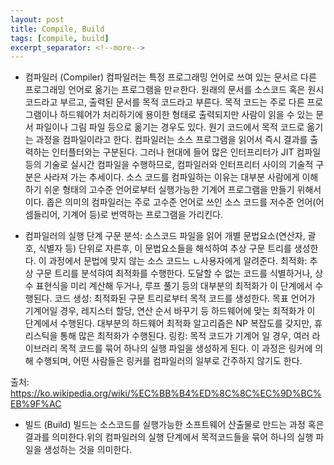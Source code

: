 ```yaml
---
layout: post
title: Compile, Build
tags: [compile, build]
excerpt_separator: <!--more-->
---
```


* 컴파일러 (Compiler)
컴파일러는 특정 프로그래밍 언어로 쓰여 있는 문서르 다른 프로그래밍 언어로 옮기는 프로그램을 만ㄹ한다. 원래의 문서를 소스코드 혹은 원시 코드라고 부르고, 출력된 문서를 목적 코드라고 부른다. 목적 코드는 주로 다른 프로그램이나 하드웨어가 처리하기에 용이한 형태로 출력되지만 사람이 읽을 수 있는 문서 파일이나 그림 파일 등으로 옮기는 경우도 있다. 원기 코드에서 목적 코드로 옮기는 과정을 컴파일이라고 한다.
컴파일러는 소스 프로그램을 읽어서 즉시 결과를 출력하는 인터플터와는 구분된다. 그러나 현대에 들어 많은 인터프리터가 JIT 컴파일 등의 기술로 실시간 컴파일을 수행하므로, 컴파일러와 인터프리터 사이의 기술적 구분은 사라져 가는 추세이다.
소스 코드를 컴파일하는 이유는 대부분 사람에게 이해하기 쉬운 형태의 고수준 언어로부터 실행가능한 기계어 프로그램을 만들기 위해서이다. 좁은 의미의 컴파일러는 주로 고수준 언어로 쓰인 소스 코드를 저수준 언어(어셈들리어, 기계어 등)로 번역하는 프로그램을 가리킨다.

* 컴파일러의 실행 단계
구문 분석: 소스코드 파일을 읽어 개별 문법요소(연산자, 괄호, 식별자 등) 단위로 자른후, 이 문법요소들을 해석하여 추상 구문 트리를 생성한다. 이 과정에서 문법에 맞지 않는 소스 코드느 ㄴ사용자에게 알려준다.
최적화: 추상 구문 트리를 분석햐여 최적화를 수행한다. 도달할 수 없는 코드를 식별하거나, 상수 표현식을 미리 계산해 두거나, 루프 풀기 등의 대부분의 최적화가 이 단계에서 수행된다.
코드 생성: 최적화된 구문 트리로부터 목적 코드를 생성한다. 목표 언어가 기계어일 경우, 레지스터 할당, 연산 순서 바꾸기 등 하드웨어에 맞는 최적화가 이 단계에서 수행된다. 대부분의 하드웨어 최적화 알고리즘은 NP 복잡도를 갖지만, 휴리스틱을 통해 많은 최적화가 수행된다.
링킹: 목적 코드가 기계어 일 경우, 여러 라이브러리 목적 코드를 묶어 하나의 실행 파일을 생성하게 된다. 이 과정은 링커에 의해 수행되며, 어떤 사람들은 링커를 컴파일러의 일부로 간주하지 않기도 한다.

출처: https://ko.wikipedia.org/wiki/%EC%BB%B4%ED%8C%8C%EC%9D%BC%EB%9F%AC

* 빌드 (Build)
빌드는 소스코드를 실행가능한 소프트웨어 산출물로 만드는 과정 혹은 결과를 의미한다.위의 컴파일러의 실행 단계에서 목적코드들을 묶어 하나의 실행 파일을 생성하는 것을 의미한다.
